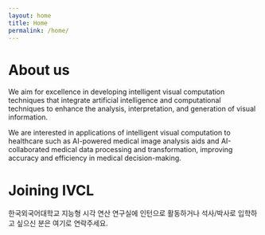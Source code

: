 ```yaml
---
layout: home
title: Home
permalink: /home/
---
```


# About us

We aim for excellence in developing intelligent visual computation techniques that integrate artificial intelligence and computational techniques to enhance the analysis, interpretation, and generation of visual information.

We are interested in applications of intelligent visual computation to healthcare such as AI-powered medical image analysis aids and AI-collaborated medical data processing and transformation, improving accuracy and efficiency in medical decision-making.


# Joining IVCL

한국외국어대학교 지능형 시각 연산 연구실에 인턴으로 활동하거나 석사/박사로 입학하고 싶으신 분은 여기로 연락주세요.
